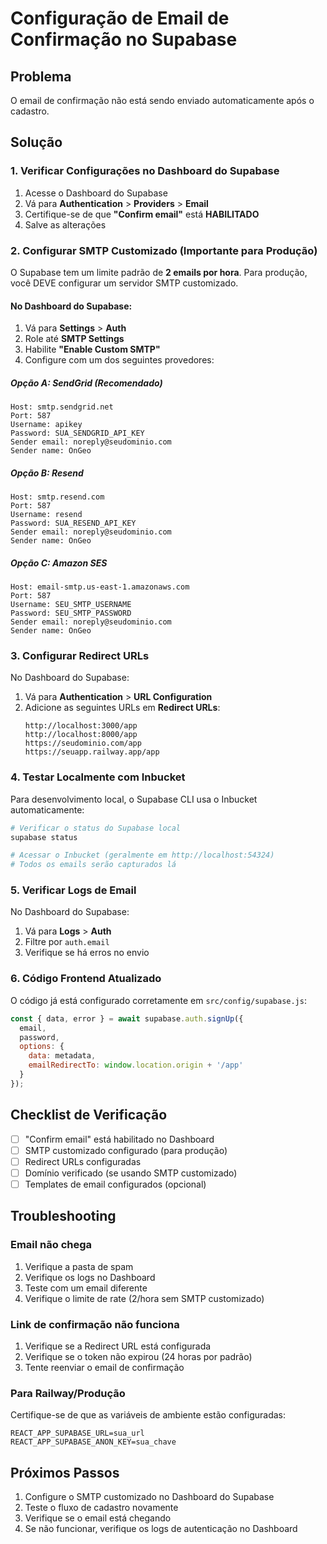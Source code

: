 # Configuração de Email de Confirmação no Supabase

## Problema
O email de confirmação não está sendo enviado automaticamente após o cadastro.

## Solução

### 1. Verificar Configurações no Dashboard do Supabase

1. Acesse o Dashboard do Supabase
2. Vá para **Authentication** > **Providers** > **Email**
3. Certifique-se de que **"Confirm email"** está **HABILITADO**
4. Salve as alterações

### 2. Configurar SMTP Customizado (Importante para Produção)

O Supabase tem um limite padrão de **2 emails por hora**. Para produção, você DEVE configurar um servidor SMTP customizado.

#### No Dashboard do Supabase:
1. Vá para **Settings** > **Auth**
2. Role até **SMTP Settings**
3. Habilite **"Enable Custom SMTP"**
4. Configure com um dos seguintes provedores:

##### Opção A: SendGrid (Recomendado)
```
Host: smtp.sendgrid.net
Port: 587
Username: apikey
Password: SUA_SENDGRID_API_KEY
Sender email: noreply@seudominio.com
Sender name: OnGeo
```

##### Opção B: Resend
```
Host: smtp.resend.com
Port: 587
Username: resend
Password: SUA_RESEND_API_KEY
Sender email: noreply@seudominio.com
Sender name: OnGeo
```

##### Opção C: Amazon SES
```
Host: email-smtp.us-east-1.amazonaws.com
Port: 587
Username: SEU_SMTP_USERNAME
Password: SEU_SMTP_PASSWORD
Sender email: noreply@seudominio.com
Sender name: OnGeo
```

### 3. Configurar Redirect URLs

No Dashboard do Supabase:
1. Vá para **Authentication** > **URL Configuration**
2. Adicione as seguintes URLs em **Redirect URLs**:
   ```
   http://localhost:3000/app
   http://localhost:8000/app
   https://seudominio.com/app
   https://seuapp.railway.app/app
   ```

### 4. Testar Localmente com Inbucket

Para desenvolvimento local, o Supabase CLI usa o Inbucket automaticamente:

```bash
# Verificar o status do Supabase local
supabase status

# Acessar o Inbucket (geralmente em http://localhost:54324)
# Todos os emails serão capturados lá
```

### 5. Verificar Logs de Email

No Dashboard do Supabase:
1. Vá para **Logs** > **Auth**
2. Filtre por `auth.email`
3. Verifique se há erros no envio

### 6. Código Frontend Atualizado

O código já está configurado corretamente em `src/config/supabase.js`:

```javascript
const { data, error } = await supabase.auth.signUp({
  email,
  password,
  options: {
    data: metadata,
    emailRedirectTo: window.location.origin + '/app'
  }
});
```

## Checklist de Verificação

- [ ] "Confirm email" está habilitado no Dashboard
- [ ] SMTP customizado configurado (para produção)
- [ ] Redirect URLs configuradas
- [ ] Domínio verificado (se usando SMTP customizado)
- [ ] Templates de email configurados (opcional)

## Troubleshooting

### Email não chega
1. Verifique a pasta de spam
2. Verifique os logs no Dashboard
3. Teste com um email diferente
4. Verifique o limite de rate (2/hora sem SMTP customizado)

### Link de confirmação não funciona
1. Verifique se a Redirect URL está configurada
2. Verifique se o token não expirou (24 horas por padrão)
3. Tente reenviar o email de confirmação

### Para Railway/Produção
Certifique-se de que as variáveis de ambiente estão configuradas:
```
REACT_APP_SUPABASE_URL=sua_url
REACT_APP_SUPABASE_ANON_KEY=sua_chave
```

## Próximos Passos

1. Configure o SMTP customizado no Dashboard do Supabase
2. Teste o fluxo de cadastro novamente
3. Verifique se o email está chegando
4. Se não funcionar, verifique os logs de autenticação no Dashboard 